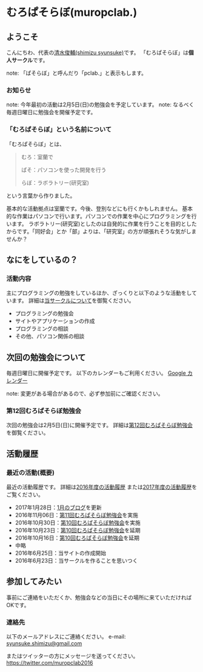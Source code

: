 # むろぱそらぼ(muropclab.)

## ようこそ
こんにちわ、代表の[清水俊輔(shimizu syunsuke)](md/member/001.shimizu.md)です。
「むろぱそらぼ」は**個人サークル**です。

note: 「ぱそらぼ」と呼んだり「pclab.」と表示もします。

### お知らせ
note: 今年最初の活動は2月5日(日)の勉強会を予定しています。
note: なるべく毎週日曜日に勉強会を開催予定です。

### 「むろぱそらぼ」という名前について
「むろぱそらぼ」とは、

> むろ：室蘭で
>  
> ぱそ：パソコンを使った開発を行う
>  
> らぼ：ラボラトリー(研究室)

という言葉から作りました。

基本的な活動拠点は室蘭です。今後、登別などにも行くかもしれません。
基本的な作業はパソコンで行います。パソコンでの作業を中心にプログラミングを行います。
ラボラトリー(研究室)としたのは自発的に作業を行うことを目的としたからです。「同好会」とか「部」よりは、「研究室」の方が頑張れそうな気がしませんか？


## なにをしているの？

### 活動内容
主にプログラミングの勉強をしているほか、ざっくりと以下のような活動をしています。
詳細は[当サークルについて](md/about/circle.md)を御覧ください。

- プログラミングの勉強会
- サイトやアプリケーションの作成
- プログラミングの相談
- その他、パソコン関係の相談


## 次回の勉強会について
毎週日曜日に開催予定です。
以下のカレンダーもご利用ください。
[Google カレンダー](https://calendar.google.com/calendar/embed?src=7egkhmisj8a9greidbui7un3ng%40group.calendar.google.com&ctz=Asia/Tokyo)

note: 変更がある場合があるので、必ず参加前にご確認ください。

### 第12回むろぱそらぼ勉強会
次回の勉強会は2月5日(日)に開催予定です。
詳細は[第12回むろぱそらぼ勉強会](md/sitelog/2017/02/2017-02-05.md)を御覧ください。

## 活動履歴

### 最近の活動(概要)
最近の活動履歴です。
詳細は[2016年度の活動履歴](md/sitelog/2016/2016.md)
または[2017年度の活動履歴](md/sitelog/2017/2017.md)をご覧ください。

<!-- 5件分を残す -->
- 2017年1月28日：[1月のブログ](md/blog/2017/2017-01.md)を更新
- 2016年11月06日：[第11回むろぱそらぼ勉強会](md/sitelog/2016/11/2016-11-06.md)を実施
- 2016年10月30日：[第10回むろぱそらぼ勉強会](md/sitelog/2016/10/2016-10-30.md)を実施
- 2016年10月23日：[第10回むろぱそらぼ勉強会](md/sitelog/2016/10/2016-10-30.md)を延期
- 2016年10月16日：[第10回むろぱそらぼ勉強会](md/sitelog/2016/10/2016-10-30.md)を延期
- 中略
- 2016年6月25日：当サイトの作成開始
- 2016年6月23日：当サークルを作ることを思いつく


## 参加してみたい
事前にご連絡をいただくか、勉強会などの当日にその場所に来ていただければOKです。

### 連絡先
以下のメールアドレスにご連絡ください。
e-mail: syunsuke.shimizu@gmail.com

またはツイッターの方にメッセージを送ってください。
https://twitter.com/muropclab2016
